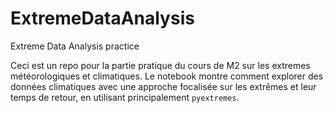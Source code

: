 # ExtremeDataAnalysis
Extreme Data Analysis practice


Ceci est un repo pour la partie pratique du cours de M2 sur les extremes météorologiques et climatiques.
Le notebook montre comment explorer des données climatiques avec une approche focalisée sur les extrêmes et leur temps de retour, en utilisant principalement ```pyextremes```.
